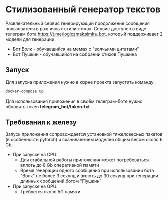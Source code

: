 # Стилизованный генератор текстов

Развлекательный сервис генерирующий продолжение сообщения пользователя в различных стилистиках. Сервис доступен в виде телеграм бота https://t.me/logiczmaksimka_bot, который поддерживает 2 модели для генерации:

* Бот Волк - обучавшийся на мемах с "волчьими цитатами"
* Бот Пушкин - обучавшийся на собрании стихов Пушкина

## Запуск
Для запуска приложения нужно в корне проекта запустить команду

```bash
docker-compose up
```

Для использования приложения в своём телеграм-боте нужно обновить токен **telegram_bot/token.txt**

## Требования к железу

Запуск приложения сопровождается установкой тяжеловесных пакетов (в особенности pytorch) и скачиваением моделей общим весом около 6 Gb.

* При запуске на CPU:
    * Для стабильной работы приложения может потребоваться вплоть до 8 Gb оперативной памяти
    * Время генерации одного сообщения при использовании бота "Волк" не более 3 секунд и вплоть до 30 секунд при генерации длинных сообщений ботом "Пушкин"
* При запуске на GPU:
    * Требуется около 5G памяти


